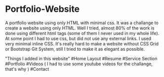 # Portfolio-Website
A portfolio website using only HTML with minimal css. It was a challange to create a website using only HTML.
Well I tried, almost 80% of the work is done using different html tags (some of them I never used in my whole life).
At some point I had to use css, but did not use any external links. I used very minimal inline CSS.
It's really hard to make a website without CSS Grid or Bootstrap Git System, still I tried to make it as elegant as possible.

"Things I added in this website"
#Home Layout
#Resume
#Service Section
#Portfolio
#Videos ( I had to use some youtube videos for the challange, that's why )
#Contact


